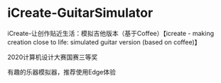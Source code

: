# iCreate-GuitarSimulator
iCreate-让创作贴近生活：模拟吉他版本（基于Coffee）【icreate - making creation close to life: simulated guitar version (based on coffee)】

2020计算机设计大赛国赛三等奖

有趣的乐器模拟器，推荐使用Edge体验
